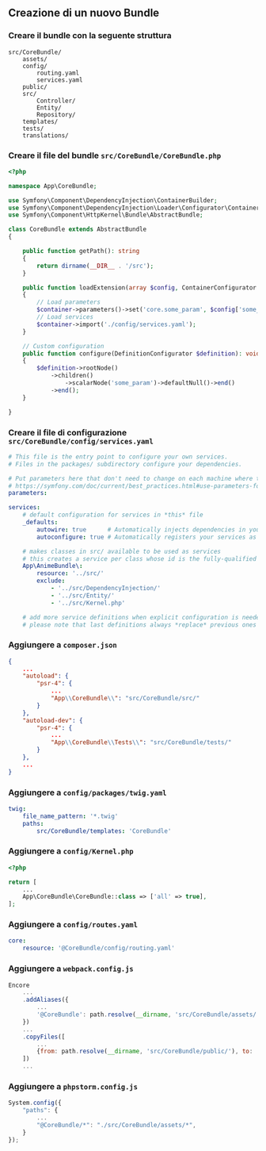 ## Creazione di un nuovo Bundle

### Creare il bundle con la seguente struttura
```
src/CoreBundle/
    assets/
    config/
        routing.yaml
        services.yaml
    public/
    src/
        Controller/
        Entity/
        Repository/
    templates/
    tests/
    translations/
```

### Creare il file del bundle `src/CoreBundle/CoreBundle.php`
```php
<?php

namespace App\CoreBundle;

use Symfony\Component\DependencyInjection\ContainerBuilder;
use Symfony\Component\DependencyInjection\Loader\Configurator\ContainerConfigurator;
use Symfony\Component\HttpKernel\Bundle\AbstractBundle;

class CoreBundle extends AbstractBundle
{

    public function getPath(): string
    {
        return dirname(__DIR__ . '/src');
    }

    public function loadExtension(array $config, ContainerConfigurator $container, ContainerBuilder $builder): void
    {
        // Load parameters
        $container->parameters()->set('core.some_param', $config['some_param']);
        // Load services
        $container->import('./config/services.yaml');
    }

    // Custom configuration
    public function configure(DefinitionConfigurator $definition): void
    {
        $definition->rootNode()
            ->children()
                ->scalarNode('some_param')->defaultNull()->end()
            ->end();
    }

}
```

### Creare il file di configurazione `src/CoreBundle/config/services.yaml`
```yaml
# This file is the entry point to configure your own services.
# Files in the packages/ subdirectory configure your dependencies.

# Put parameters here that don't need to change on each machine where the app is deployed
# https://symfony.com/doc/current/best_practices.html#use-parameters-for-application-configuration
parameters:

services:
    # default configuration for services in *this* file
    _defaults:
        autowire: true      # Automatically injects dependencies in your services.
        autoconfigure: true # Automatically registers your services as commands, event subscribers, etc.

    # makes classes in src/ available to be used as services
    # this creates a service per class whose id is the fully-qualified class name
    App\AnimeBundle\:
        resource: '../src/'
        exclude:
            - '../src/DependencyInjection/'
            - '../src/Entity/'
            - '../src/Kernel.php'

    # add more service definitions when explicit configuration is needed
    # please note that last definitions always *replace* previous ones

```

### Aggiungere a `composer.json`
```json
{
    ...
    "autoload": {
        "psr-4": {
            ...
            "App\\CoreBundle\\": "src/CoreBundle/src/"
        }
    },
    "autoload-dev": {
        "psr-4": {
            ...
            "App\\CoreBundle\\Tests\\": "src/CoreBundle/tests/"
        }
    },
    ...
}
```

### Aggiungere a `config/packages/twig.yaml`
```yaml
twig:
    file_name_pattern: '*.twig'
    paths:
        src/CoreBundle/templates: 'CoreBundle'
```

### Aggiungere a `config/Kernel.php`
```php
<?php

return [
    ...
    App\CoreBundle\CoreBundle::class => ['all' => true],
];
```

### Aggiungere a `config/routes.yaml`
```yaml
core:
    resource: '@CoreBundle/config/routing.yaml'
```

### Aggiungere a `webpack.config.js`
```javascript
Encore
    ...
    .addAliases({
        ...
        '@CoreBundle': path.resolve(__dirname, 'src/CoreBundle/assets/'),
    })
    ...
    .copyFiles([
        ...
        {from: path.resolve(__dirname, 'src/CoreBundle/public/'), to: 'core/[path][name].[ext]'},
    ])
    ...
```

### Aggiungere a `phpstorm.config.js`
```javascript
System.config({
    "paths": {
        ...
        "@CoreBundle/*": "./src/CoreBundle/assets/*",
    }
});
```